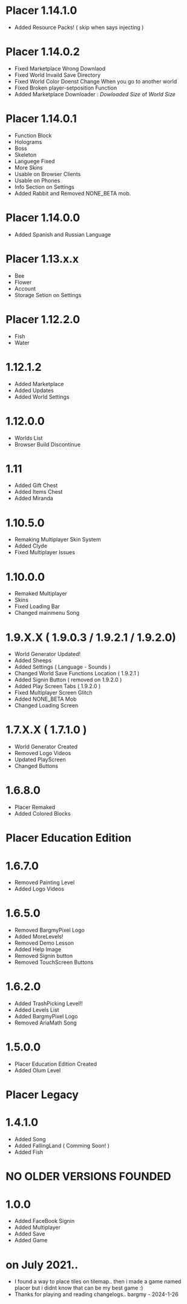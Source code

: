# Placer 1.14.1.0
- Added Resource Packs! ( skip when says injecting )

# Placer 1.14.0.2
- Fixed Marketplace Wrong Downlaod
- Fixed World Invaild Save Directory
- Fixed World Color Doenst Change When you go to another world
- Fixed Broken player-setposition Function
- Added Marketplace Downloader : *Dowloaded Size* of *World Size*

# Placer 1.14.0.1
- Function Block
- Holograms
- Boss
- Skeleton
- Languege Fixed
- More Skins
- Usable on Browser Clients
- Usable on Phones
- Info Section on Settings
- Added Rabbit and Removed NONE_BETA mob.

# Placer 1.14.0.0
- Added Spanish and Russian Language

# Placer 1.13.x.x
- Bee
- Flower
- Account
- Storage Setion on Settings

# Placer 1.12.2.0
- Fish
- Water

# 1.12.1.2
- Added Marketplace
- Added Updates
- Added World Settings

# 1.12.0.0
- Worlds List
- Browser Build Discontinue

# 1.11
- Added Gift Chest
- Added Items Chest
- Added Miranda

# 1.10.5.0
- Remaking Multiplayer Skin System
- Added Clyde
- Fixed Multiplayer Issues

# 1.10.0.0
- Remaked Multiplayer
- Skins
- Fixed Loading Bar
- Changed mainmenu Song

# 1.9.X.X ( 1.9.0.3 / 1.9.2.1 / 1.9.2.0)
- World Generator Updated!
- Added Sheeps
- Added Settings ( Language - Sounds )
- Changed World Save Functions Location ( 1.9.2.1 )
- Added Signin Button ( removed on 1.9.2.0 )
- Added Play Screen Tabs ( 1.9.2.0 )
- Fixed Multiplayer Screen Glitch
- Added NONE_BETA Mob
- Changed Loading Screen
  
# 1.7.X.X ( 1.7.1.0 )
- World Generator Created
- Removed Logo Videos
- Updated PlayScreen
- Changed Buttons

# 1.6.8.0
- Placer Remaked
- Added Colored Blocks

# Placer Education Edition

# 1.6.7.0
- Removed Painting Level
- Added Logo Videos

# 1.6.5.0
- Removed BargmyPixel Logo
- Added MoreLevels!
- Removed Demo Lesson
- Added Help Image
- Removed Signin button
- Removed TouchScreen Buttons

# 1.6.2.0
- Added TrashPicking Level!!
- Added Levels List
- Added BargmyPixel Logo
- Removed AriaMath Song

# 1.5.0.0
- Placer Education Edition Created
- Added Olum Level

# Placer Legacy 

# 1.4.1.0
- Added Song
- Added FallingLand ( Comming Soon! )
- Added Fish

# NO OLDER VERSIONS FOUNDED

# 1.0.0
- Added FaceBook Signin
- Added Multiplayer
- Added Save
- Added Game

# on July 2021..
- I found a way to place tiles on tilemap.. then i made a game named placer but i didnt know that can be my best game :)
- Thanks for playing and reading changelogs.. bargmy - 2024-1-26
